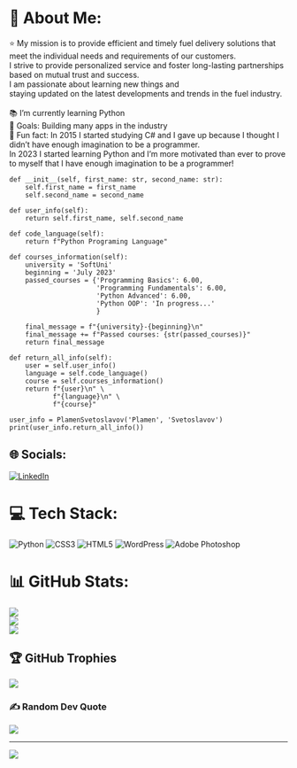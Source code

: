 # 💫 About Me:
⭐ My mission is to provide efficient and timely fuel delivery solutions that meet the individual needs and requirements of our customers.<br>I strive to provide personalized service and foster long-lasting partnerships<br>based on mutual trust and success.<br>I am passionate about learning new things and<br>staying updated on the latest developments and trends in the fuel industry.<br><br>📚 I’m currently learning Python<br>🎯 Goals: Building many apps in the industry<br>🎲 Fun fact: In 2015 I started studying C# and I gave up because I thought I didn’t have enough imagination to be a programmer.<br>In 2023 I started learning Python and I’m more motivated than ever to prove to myself that I have enough imagination to be a programmer!


    def __init__(self, first_name: str, second_name: str):
        self.first_name = first_name
        self.second_name = second_name

    def user_info(self):
        return self.first_name, self.second_name

    def code_language(self):
        return f"Python Programing Language"

    def courses_information(self):
        university = 'SoftUni'
        beginning = 'July 2023'
        passed_courses = {'Programming Basics': 6.00,
                          'Programming Fundamentals': 6.00,
                          'Python Advanced': 6.00,
                          'Python OOP': 'In progress...'
                          }

        final_message = f"{university}-{beginning}\n"
        final_message += f"Passed courses: {str(passed_courses)}"
        return final_message

    def return_all_info(self):
        user = self.user_info()
        language = self.code_language()
        course = self.courses_information()
        return f"{user}\n" \
               f"{language}\n" \
               f"{course}"
               
    user_info = PlamenSvetoslavov('Plamen', 'Svetoslavov')
    print(user_info.return_all_info())


## 🌐 Socials:
[![LinkedIn](https://img.shields.io/badge/LinkedIn-%230077B5.svg?logo=linkedin&logoColor=white)](https://linkedin.com/in/plamen-svetoslavov-฿-66659a148) 

# 💻 Tech Stack:
![Python](https://img.shields.io/badge/python-3670A0?style=for-the-badge&logo=python&logoColor=ffdd54) ![CSS3](https://img.shields.io/badge/css3-%231572B6.svg?style=for-the-badge&logo=css3&logoColor=white) ![HTML5](https://img.shields.io/badge/html5-%23E34F26.svg?style=for-the-badge&logo=html5&logoColor=white) ![WordPress](https://img.shields.io/badge/WordPress-%23117AC9.svg?style=for-the-badge&logo=WordPress&logoColor=white) ![Adobe Photoshop](https://img.shields.io/badge/adobe%20photoshop-%2331A8FF.svg?style=for-the-badge&logo=adobe%20photoshop&logoColor=white)
# 📊 GitHub Stats:
![](https://github-readme-stats.vercel.app/api?username=plamensve&theme=dark&hide_border=false&include_all_commits=false&count_private=false)<br/>
![](https://github-readme-streak-stats.herokuapp.com/?user=plamensve&theme=dark&hide_border=false)<br/>
![](https://github-readme-stats.vercel.app/api/top-langs/?username=plamensve&theme=dark&hide_border=false&include_all_commits=false&count_private=false&layout=compact)

## 🏆 GitHub Trophies
![](https://github-profile-trophy.vercel.app/?username=plamensve&theme=radical&no-frame=false&no-bg=true&margin-w=4)

### ✍️ Random Dev Quote
![](https://quotes-github-readme.vercel.app/api?type=horizontal&theme=radical)

---
[![](https://visitcount.itsvg.in/api?id=plamensve&icon=0&color=1)](https://visitcount.itsvg.in)

<!-- Proudly created with GPRM ( https://gprm.itsvg.in ) -->


